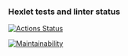### Hexlet tests and linter status

[![Actions Status](https://github.com/GreedVal/php-project-48/actions/workflows/hexlet-check.yml/badge.svg)](https://github.com/GreedVal/php-project-48/actions)

[![Maintainability](https://api.codeclimate.com/v1/badges/8aa687b8f0eba3ddbb96/maintainability)](https://codeclimate.com/github/GreedVal/php-project-48/maintainability)
